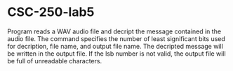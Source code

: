 # CSC-250-lab5
Program reads a WAV audio file and decript the message contained in the audio file. The command specifies the number of least significant bits used for decription, file name, and output file name. The decripted message will be written in the output file. If the lsb number is not valid, the output file will be full of unreadable characters.
